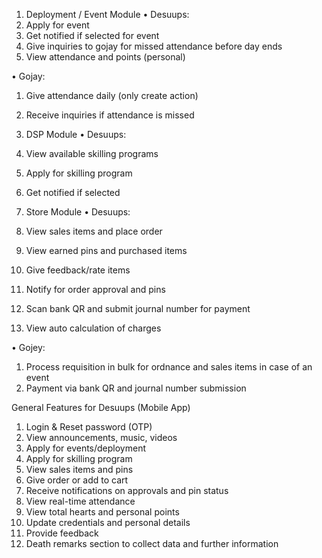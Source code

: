 1. Deployment / Event Module
•	Desuups:
1.	Apply for event
2.	Get notified if selected for event
3.	Give inquiries to gojay for missed attendance before day ends
4.	View attendance and points (personal)

•	Gojay:
1.	Give attendance daily (only create action)
2.	Receive inquiries if attendance is missed

2. DSP Module
•	Desuups:
1.	View available skilling programs
2.	Apply for skilling program
3.	Get notified if selected

3. Store Module
•	Desuups:
1.	View sales items and place order
2.	View earned pins and purchased items
3.	Give feedback/rate items
4.	Notify for order approval and pins
5.	Scan bank QR and submit journal number for payment
6.	View auto calculation of charges

•	Gojey:
1.	Process requisition in bulk for ordnance and sales items in case of an event
2.	Payment via bank QR and journal number submission


General Features for Desuups (Mobile App)
1.	Login & Reset password (OTP)
2.	View announcements, music, videos
3.	Apply for events/deployment
4.	Apply for skilling program
5.	View sales items and pins
6.	Give order or add to cart
7.	Receive notifications on approvals and pin status
8.	View real-time attendance
9.	View total hearts and personal points
10.	Update credentials and personal details
11.	Provide feedback
12.	Death remarks section to collect data and further information
